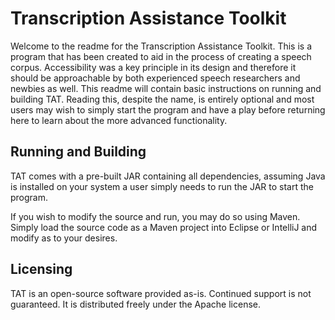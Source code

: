 # Transcription Assistance Toolkit
Welcome to the readme for the Transcription Assistance Toolkit. This is a program that has been created to aid in the process of creating a speech corpus. Accessibility was a key principle in its design and therefore it should be approachable by both experienced speech researchers and newbies as well. This readme will contain basic instructions on running and building TAT. Reading this, despite the name, is entirely optional and most users may wish to simply start the program and have a play before returning here to learn about the more advanced functionality.

## Running and Building

TAT comes with a pre-built JAR containing all dependencies, assuming Java is installed on your system a user simply needs to run the JAR to start the program.

If you wish to modify the source and run, you may do so using Maven. Simply load the source code as a Maven project into Eclipse or IntelliJ and modify as to your desires.

## Licensing
TAT is an open-source software provided as-is. Continued support is not guaranteed. It is distributed freely under the Apache license.
